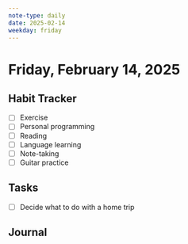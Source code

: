 ```yaml
---
note-type: daily
date: 2025-02-14
weekday: friday
---
```


# Friday, February 14, 2025

## Habit Tracker

- [ ] Exercise
- [ ] Personal programming
- [ ] Reading
- [ ] Language learning
- [ ] Note-taking
- [ ] Guitar practice

## Tasks

- [ ] Decide what to do with a home trip

## Journal

